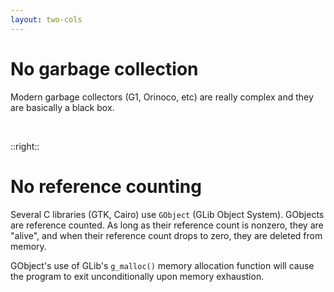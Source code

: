 ```yaml
---
layout: two-cols
---
```

# No garbage collection

<Transform scale="0.85">

Modern garbage collectors (G1, Orinoco, etc) are really complex and they are basically a black box.

<Citation
  citeHref="https://developer.mozilla.org/en-US/docs/Web/JavaScript/Reference/Global_Objects/FinalizationRegistry"
  citeText="FinalizationRegistry on mdn web docs">
  <template v-slot:quote>
    <p slot="quote">
    When, how, and whether garbage collection occurs is down to the implementation of any given JavaScript engine. Any behavior you observe in one engine may be different in another engine, in another version of the same engine, or <span class="color:accent">even in a slightly different situation with the same version of the same engine</span>.
    </p>
  </template>
</Citation>

<br>

<Citation
  citeHref="https://docs.python.org/3/reference/datamodel.html#object.__del__"
  citeText="__del__ on docs.python.org">
  <template v-slot:quote>
    <p slot="quote">
    It is <span class="color:accent">not guaranteed</span> that <code class="inline-code">__del__()</code> methods are called for objects that still exist when the interpreter exits.
    </p>
  </template>
</Citation>

</Transform>

::right::

# No reference counting

<Transform scale="0.85">

Several C libraries (GTK, Cairo) use <code class="inline-code">GObject</code> (GLib Object System). GObjects are reference counted. As long as their reference count is nonzero, they are "alive", and when their reference count drops to zero, they are deleted from memory.

GObject's use of GLib's <code class="inline-code">g_malloc()</code> memory allocation function will cause the program to <span class="color:accent">exit unconditionally upon memory exhaustion</span>.

<Citation
  citeHref="https://ziglang.org/documentation/master/#Heap-Allocation-Failure"
  citeText="Heap Allocation Failure on ziglang.org">
  <template v-slot:quote>
    <p slot="quote">
    Many programming languages choose to handle the possibility of heap allocation failure by unconditionally crashing. By convention, Zig programmers do not consider this to be a satisfactory solution.
    </p>
  </template>
</Citation>

</Transform>

<!--
Zig aims to be:

- **Robust**: Behavior is correct even for edge cases such as out of memory.
- **Optimal**: Write programs the best way they can behave and perform.
- **Reusable**: The same code works in many environments which have different constraints.

Using a garbage collector would imply some undeterministic behavior => not robust software

ARC: Automatic Reference Counting

Allocation might fail, so you have to handle failure.
Deallocation must always succeed.

C has manual memory management, but many libraries do reference counting, so you don't really have to manage memory.
C++ has shared pointers that use automatic reference counting.

C has a default allocator - malloc, realloc, and free.
-->
